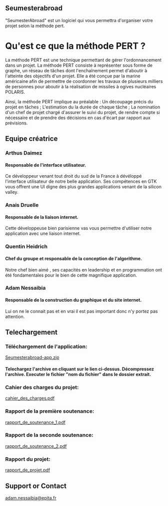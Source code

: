 ## Seumesterabroad

"SeumesterAbroad" est un logiciel qui vous permettra d'organiser votre projet selon la méthode pert.

# Qu'est ce que la méthode PERT ?
La méthode PERT est une technique permettant de gérer l'ordonnancement dans un projet. La méthode PERT consiste à représenter sous forme de graphe, un réseau de tâches dont l'enchaînement permet d'aboutir à l'atteinte des objectifs d'un projet.
Elle a été conçue par la marine américaine afin de permettre de coordonner les travaux de plusieurs milliers de personnes pour aboutir à la réalisation de missiles à ogives nucléaires POLARIS.

Ainsi, la méthode PERT implique au préalable :
Un découpage précis du projet en tâches ;
L'estimation du la durée de chaque tâche ;
La nomination d'un chef de projet chargé d'assurer le suivi du projet, de rendre compte si nécessaire et de prendre des décisions en cas d'écart par rapport aux prévisions.


## Equipe créatrice
### Arthus Daimez
#### Responsable de l'interface utilisateur. 
Ce développeur venant tout droit du sud de la France à dévéloppé l'interface utilisateur de notre belle application. Ses compétences en GTK vous offrent une UI digne des plus grandes applications venant de la silicon valley.
### Anais Druelle
#### Responsable de la liaison internet. 
Cette développeuse bien parisienne vas vous permettre d'utiliser notre application avec une liaison internet.
### Quentin Heidrich
#### Chef du groupe et responsable de la conception de l'algorithme.
Notre chef bien aimé , ses capacités en leadership et en programmation ont été fondamentales pour le bien de cette magnifique application.
### Adam Nessaibia
#### Responsable de la construction du graphique et du site internet. 
Lui on ne le connait pas et en vrai il est pas important donc n'y portez pas attention.

## Telechargement

### Téléchargement de l'application: 
[Seumesterabroad-app.zip](./Seumesterabroad-app.zip)
#### Telechargez l'archive en cliquant sur le lien ci-dessus. Décompressez l'archive. Executer le fichier "nom du fichier" dans le dossier extrait.

### Cahier des charges du projet: 
[cahier_des_charges.pdf](./cahier_des_charges_SEUMester_Abroad.pdf)
### Rapport de la première soutenance:
[rapport_de_soutenance_1.pdf](./Rapport_de_soutenance_1.pdf)
### Rapport de la seconde soutenance:
[rapport_de_soutenance_2.pdf](./rapport_de_soutenance_2.pdf)
### Rapport du projet:
[rapport_de_projet.pdf](./rapport_de_tah_le_projet.pdf)

## Support or Contact
adam.nessaibia@epita.fr
